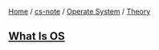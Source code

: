[Home](https://mengxianbin.github.io) /
[cs-note](https://mengxianbin.github.io/cs-note/content) /
[Operate System](https://mengxianbin.github.io/cs-note/content/Operate%20System) /
[Theory](https://mengxianbin.github.io/cs-note/content/Operate%20System/Theory)

## [What Is OS](https://mengxianbin.github.io/cs-note/content/Operate%20System/Theory/What%20Is%20OS/)
